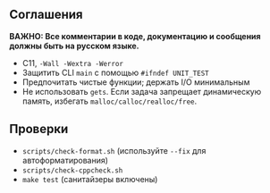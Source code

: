 ## Соглашения

**ВАЖНО: Все комментарии в коде, документацию и сообщения должны быть на русском языке.**

- C11, `-Wall -Wextra -Werror`
- Защитить CLI `main` с помощью `#ifndef UNIT_TEST`
- Предпочитать чистые функции; держать I/O минимальным
- Не использовать `gets`. Если задача запрещает динамическую память, избегать `malloc/calloc/realloc/free`.

## Проверки
- `scripts/check-format.sh` (используйте `--fix` для автоформатирования)
- `scripts/check-cppcheck.sh`
- `make test` (санитайзеры включены)
